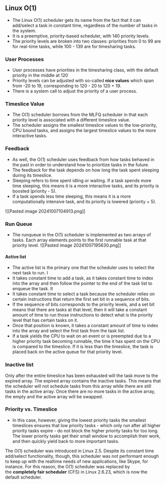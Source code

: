 ## Linux O(1)
- The Linux O(1) scheduler gets its name from the fact that it can add/select a task in constant time, regardless of the number of tasks in the system.
- It is a preemptive, priority-based scheduler, with 140 priority levels. 
- The priority levels are broken into two classes: priorities from 0 to 99 are for real-time tasks, while 100 - 139 are for timesharing tasks.
### User Processes 

- User processes have priorities in the timesharing class, with the default priority in the middle at 120
- Priority levels can be adjusted with so-called **nice values** which span from -20 to 19, corresponding to 120 - 20 to 120 + 19. 
- There is a system call to adjust the priority of a user process.

### Timeslice Value 

- The O(1) scheduler borrows from the MLFQ scheduler in that each priority level is associated with a different timeslice value.
- The scheduler assigns the smallest timeslice values to the low-priority, CPU bound tasks, and assigns the largest timeslice values to the more interactive tasks.

### Feedback 

- As well, the O(1) scheduler uses feedback from how tasks behaved in the past in order to understand how to prioritize tasks in the future.
- The feedback for the task depends on how long the task spent sleeping during its timeslice.
- Sleeping refers to time spent idling or waiting. If a task spends more time sleeping, this means it is a more interactive tasks, and its priority is boosted (priority - 5). 
- If a task spends less time sleeping, this means it is a more computationally intensive task, and its priority is lowered (priority + 5).

![[Pasted image 20241007104913.png]]

### Run Queue
- The runqueue in the O(1) scheduler is implemented as two arrays of tasks. Each array elements points to the first runnable task at that priority level.
![[Pasted image 20241007195630.png]]
#### Active list 
- The active list is the primary one that the scheduler uses to select the next task to run. I
- It takes constant time to add a task, as it takes constant time to index into the array and then follow the pointer to the end of the task list to enqueue the task. It
-  It takes constant time to select a task because the scheduler relies on certain instructions that return the first set bit in a sequence of bits.
- If the sequence of bits corresponds to the priority levels, and a set bit means that there are tasks at that level, then it will take a constant amount of time to run those instructions to detect what is the priority level that has certain tasks on it.
- Once that position is known, it takes a constant amount of time to index into the array and select the first task from the task list.
- If a task yields the CPU to wait on an event or is preempted due to a higher priority task becoming runnable, the time it has spent on the CPU is compared to the timeslice. If it is less than the timeslice, the task is placed back on the active queue for that priority level.

### Inactive list 

Only after the entire timeslice has been exhausted will the task move to the expired array. The expired array contains the inactive tasks. This means that the scheduler will not schedule tasks from this array while there are still tasks in the active array. Once there are no more tasks in the active array, the empty and the active array will be swapped.

### Priority vs. Timeslice 
- In this case, however, giving the lowest priority tasks the smallest timeslices ensures that low priority tasks - which only run after all higher priority tasks expire - do not block the higher priority tasks for too long. The lower priority tasks get their small window to accomplish their work, and then quickly yield back to more important tasks.


The O(1) scheduler was introduced in Linux 2.5. Despite its constant time add/select functionality, though, this scheduler was not performant enough to keep up with the realtime needs of new applications, like Skype, for instance. For this reason, the O(1) scheduler was replaced by the **completely fair scheduler** (CFS) in Linux 2.6.23, which is now the default scheduler.

